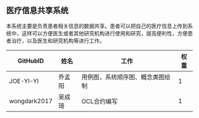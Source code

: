 ## 医疗信息共享系统
   本系统主要是负责患者相关信息的数据共享。患者可以把自己的医疗信息上传到系统中，这样可以方便医生或者其他研究机构进行使用和研究，提高便利性，方便患者治疗，以及医生和研究机构等进行工作。
  
| GitHubID | 姓名 | 工作 | 权重 |
| -------- | ---- | ---- | ----|
|JOE-YI-YI|乔孟阳|用例图，系统顺序图、概念类图绘制|1|
|wongdark2017|吴成琦|OCL合约编写| 1|
